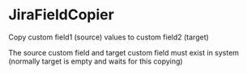 # JiraFieldCopier

Copy custom field1 (source) values to custom field2 (target)

The source custom field and target custom field must exist in system (normally target is empty and waits for this copying)
